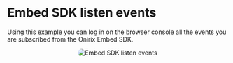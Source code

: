 # Embed SDK listen events

Using this example you can log in on the browser console all the events you are subscribed from the Onirix Embed SDK.

<p style = 'text-align:center;'>
  <image
    src="embedsdk-listen-events.png"
    alt="Embed SDK listen events"
    caption="Embed SDK listen events" 
    style="border-radius: 12px;">
</p>
